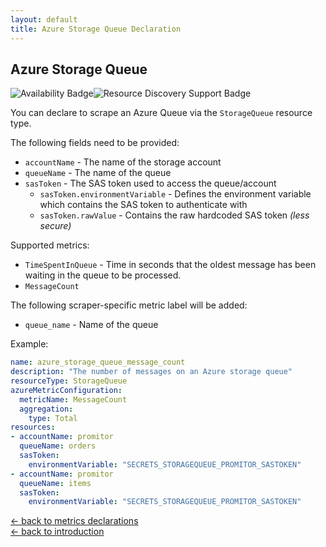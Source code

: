 ```yaml
---
layout: default
title: Azure Storage Queue Declaration
---
```


## Azure Storage Queue

![Availability Badge](https://img.shields.io/badge/Available%20Starting-v1.0-green.svg)![Resource Discovery Support Badge](https://img.shields.io/badge/Support%20for%20Resource%20Discovery-No-red.svg)

You can declare to scrape an Azure Queue via the `StorageQueue` resource type.

The following fields need to be provided:

- `accountName` - The name of the storage account
- `queueName` - The name of the queue
- `sasToken` - The SAS token used to access the queue/account
  - `sasToken.environmentVariable` - Defines the environment variable which contains
    the SAS token to authenticate with
  - `sasToken.rawValue` - Contains the raw hardcoded SAS token _(less secure)_

Supported metrics:

- `TimeSpentInQueue` - Time in seconds that the oldest message has been waiting
  in the queue to be processed.
- `MessageCount`

The following scraper-specific metric label will be added:

- `queue_name` - Name of the queue

Example:

```yaml
name: azure_storage_queue_message_count
description: "The number of messages on an Azure storage queue"
resourceType: StorageQueue
azureMetricConfiguration:
  metricName: MessageCount
  aggregation:
    type: Total
resources:
- accountName: promitor
  queueName: orders
  sasToken:
    environmentVariable: "SECRETS_STORAGEQUEUE_PROMITOR_SASTOKEN"
- accountName: promitor
  queueName: items
  sasToken:
    environmentVariable: "SECRETS_STORAGEQUEUE_PROMITOR_SASTOKEN"
```

<!-- markdownlint-disable MD033 -->
[&larr; back to metrics declarations](/configuration/v2.x/metrics)<br />
[&larr; back to introduction](/)
<!-- markdownlint-enable -->
